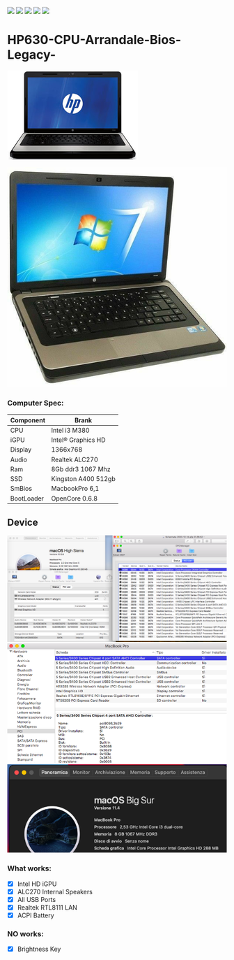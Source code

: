 [![](https://img.shields.io/badge/Gitter%20HL%20Community-Chat-informational?style=flat&logo=gitter&logoColor=white&color=ed1965)](https://gitter.im/Hackintosh-Life-IT/community)
[![](https://img.shields.io/badge/Reposity-Baio77-informational?style=flat&logo=apple&logoColor=white&color=9debeb)](https://github.com/Baio1977?tab=repositories)
[![](https://img.shields.io/badge/Telegram-HackintoshLifeIT-informational?style=flat&logo=telegram&logoColor=white&color=5fb659)](https://t.me/HackintoshLife_it)
[![](https://img.shields.io/badge/Facebook-HackintoshLifeIT-informational?style=flat&logo=facebook&logoColor=white&color=3a4dc9)](https://www.facebook.com/hackintoshlife/)
[![](https://img.shields.io/badge/Instagram-HackintoshLifeIT-informational?style=flat&logo=instagram&logoColor=white&color=8a178a)](https://www.instagram.com/hackintoshlife.it_official/)

# HP630-CPU-Arrandale-Bios-Legacy-

![HP630](./Screen/1.jpg)

![infobigsur](./Screen/2.jpg)

### Computer Spec:

| Component        | Brank                              |
| ---------------- | ---------------------------------- |
| CPU              | Intel i3 M380                      |
| iGPU             | Intel® Graphics HD                 |
| Display          | 1366x768                           |
| Audio            | Realtek ALC270                     |
| Ram              | 8Gb ddr3 1067 Mhz                  |
| SSD              | Kingston A400 512gb                |
| SmBios           | MacbookPro 6,1                     |
| BootLoader       | OpenCore 0.6.8                     |

## Device

![infoOS](./Screen/3.png)
![infoPCI](./Screen/4.png) 
![infoOS](./Screen/5.png)

### What works:

- [x] Intel HD iGPU
- [x] ALC270 Internal Speakers
- [x] All USB Ports 
- [x] Realtek RTL8111 LAN
- [x] ACPI Battery

### NO works:

- [x] Brightness Key
